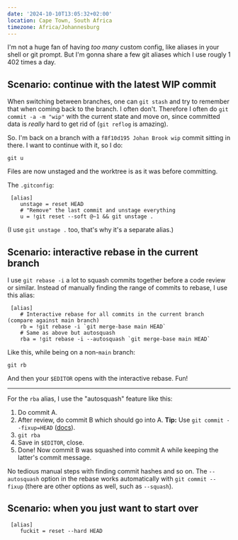 ```yaml
---
date: '2024-10-10T13:05:32+02:00'
location: Cape Town, South Africa
timezone: Africa/Johannesburg
---
```


I'm not a huge fan of having _too many_ custom config, like aliases in your shell or git prompt. But I'm gonna share a few git aliases which I use rougly 1 402 times a day.

## Scenario: continue with the latest WIP commit

When switching between branches, one can `git stash` and try to remember that when coming back to the branch. I often don't. Therefore I often do `git commit -a -m "wip"` with the current state and move on, since committed data is _really_ hard to get rid of (`git reflog` is amazing).

So. I'm back on a branch with a `f8f10d195 Johan Brook wip` commit sitting in there. I want to continue with it, so I do:

```shell
git u
```

Files are now unstaged and the worktree is as it was before committing.

The `.gitconfig`:

```gitconfig
 [alias]
    unstage = reset HEAD
    # "Remove" the last commit and unstage everything
    u = !git reset --soft @~1 && git unstage .
```

(I use `git unstage .` too, that's why it's a separate alias.)

## Scenario: interactive rebase in the current branch

I use `git rebase -i` a lot to squash commits together before a code review or similar. Instead of manually finding the range of commits to rebase, I use this alias:

```gitconfig
 [alias]
    # Interactive rebase for all commits in the current branch (compare against main branch)
    rb = !git rebase -i `git merge-base main HEAD`
    # Same as above but autosquash
    rba = !git rebase -i --autosquash `git merge-base main HEAD`
```

Like this, while being on a non-`main` branch:

```shell
git rb
```

And then your `$EDITOR` opens with the interactive rebase. Fun!

***

For the `rba` alias, I use the "autosquash" feature like this:

1. Do commit A.
2. After review, do commit B which should go into A.
   **Tip:** Use `git commit --fixup=HEAD` ([docs](https://git-scm.com/docs/git-commit/2.32.0#Documentation/git-commit.txt---fixupamendrewordltcommitgt)).
3. `git rba`
4. Save in `$EDITOR`, close.
5. Done! Now commit B was squashed into commit A while keeping the latter's commit message.

No tedious manual steps with finding commit hashes and so on. The `--autosquash` option in the rebase works automatically with `git commit --fixup` (there are other options as well, such as `--squash`).

## Scenario: when you just want to start over

```gitconfig
 [alias]
    fuckit = reset --hard HEAD
```
